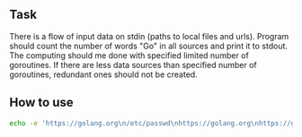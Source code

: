 Task
----
There is a flow of input data on stdin (paths to local files and urls). Program should count the number of words "Go" in all sources and print it to stdout. The computing should me done with specified limited number of goroutines. If there are less data sources than specified number of goroutines, redundant ones should not be created.


How to use
----------

```bash
echo -e 'https://golang.org\n/etc/passwd\nhttps://golang.org\nhttps://golang.org\nhttps://golang.org' | go run main.go
```